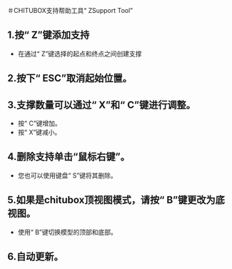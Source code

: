 ＃CHITUBOX支持帮助工具“ ZSupport Tool”

## 1.按“ Z”键添加支持
- 在通过“ Z”键选择的起点和终点之间创建支撑

## 2.按下“ ESC”取消起始位置。

## 3.支撑数量可以通过“ X”和“ C”键进行调整。
- 按“ C”键增加。
- 按“ X”键减小。

## 4.删除支持单击“鼠标右键”。
- 您也可以使用键盘“ S”键将其删除。

## 5.如果是chitubox顶视图模式，请按“ B”键更改为底视图。
- 使用“ B”键切换模型的顶部和底部。

## 6.自动更新。
